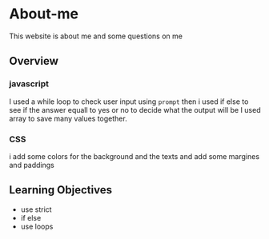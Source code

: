 # About-me
This website is about me and some questions on me 

## Overview

### javascript
I used a while loop to check  user input using `prompt`
then i used if else to see if the answer equall to yes or no to decide what the output will be
I used array to save many values together. 

### CSS
i add some colors for the background and the texts and add some margines and paddings


## Learning Objectives
* use strict
* if else
* use loops